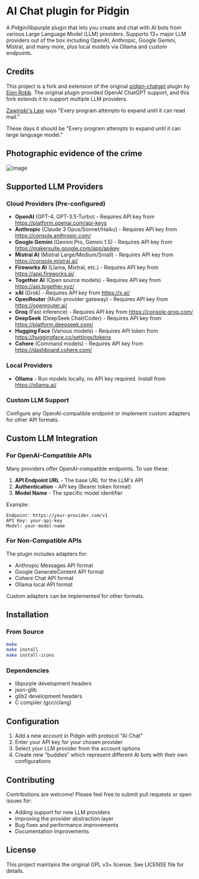 # AI Chat plugin for Pidgin

A Pidgin/libpurple plugin that lets you create and chat with AI bots from various Large Language Model (LLM) providers.
Supports 13+ major LLM providers out of the box including OpenAI, Anthropic, Google Gemini, Mistral, and many more, plus local models via Ollama and custom endpoints.

## Credits

This project is a fork and extension of the original [pidgin-chatgpt](https://github.com/EionRobb/pidgin-chatgpt) plugin by [Eion Robb](https://github.com/EionRobb). The original plugin provided OpenAI ChatGPT support, and this fork extends it to support multiple LLM providers.

[Zawinski's Law](https://en.wikipedia.org/wiki/Jamie_Zawinski#Zawinski's_Law) says "Every program attempts to expand until it can read mail."

These days it should be "Every program attempts to expand until it can large language model."

## Photographic evidence of the crime

![image](https://github.com/user-attachments/assets/92b3b963-bec7-426b-a149-29b894081f83)


## Supported LLM Providers

### Cloud Providers (Pre-configured)
- **OpenAI** (GPT-4, GPT-3.5-Turbo) - Requires API key from https://platform.openai.com/api-keys
- **Anthropic** (Claude 3 Opus/Sonnet/Haiku) - Requires API key from https://console.anthropic.com/
- **Google Gemini** (Gemini Pro, Gemini 1.5) - Requires API key from https://makersuite.google.com/app/apikey
- **Mistral AI** (Mistral Large/Medium/Small) - Requires API key from https://console.mistral.ai/
- **Fireworks AI** (Llama, Mixtral, etc.) - Requires API key from https://app.fireworks.ai/
- **Together AI** (Open source models) - Requires API key from https://api.together.xyz/
- **xAI** (Grok) - Requires API key from https://x.ai/
- **OpenRouter** (Multi-provider gateway) - Requires API key from https://openrouter.ai/
- **Groq** (Fast inference) - Requires API key from https://console.groq.com/
- **DeepSeek** (DeepSeek Chat/Coder) - Requires API key from https://platform.deepseek.com/
- **Hugging Face** (Various models) - Requires API token from https://huggingface.co/settings/tokens
- **Cohere** (Command models) - Requires API key from https://dashboard.cohere.com/

### Local Providers
- **Ollama** - Run models locally, no API key required. Install from https://ollama.ai/

### Custom LLM Support
Configure any OpenAI-compatible endpoint or implement custom adapters for other API formats.

## Custom LLM Integration

### For OpenAI-Compatible APIs
Many providers offer OpenAI-compatible endpoints. To use these:

1. **API Endpoint URL** - The base URL for the LLM's API
2. **Authentication** - API key (Bearer token format)
3. **Model Name** - The specific model identifier

Example:
```
Endpoint: https://your-provider.com/v1
API Key: your-api-key
Model: your-model-name
```

### For Non-Compatible APIs
The plugin includes adapters for:
- Anthropic Messages API format
- Google GenerateContent API format
- Cohere Chat API format
- Ollama local API format

Custom adapters can be implemented for other formats.

## Installation

### From Source
```bash
make
make install
make install-icons
```

### Dependencies
- libpurple development headers
- json-glib
- glib2 development headers
- C compiler (gcc/clang)

## Configuration

1. Add a new account in Pidgin with protocol "AI Chat"
2. Enter your API key for your chosen provider
3. Select your LLM provider from the account options
4. Create new "buddies" which represent different AI bots with their own configurations

## Contributing

Contributions are welcome! Please feel free to submit pull requests or open issues for:
- Adding support for new LLM providers
- Improving the provider abstraction layer
- Bug fixes and performance improvements
- Documentation improvements

## License

This project maintains the original GPL v3+ license. See LICENSE file for details.

